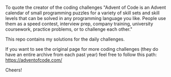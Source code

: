 To quote the creator of the coding challenges "Advent of Code is an Advent calendar of small programming puzzles for a variety of skill sets and skill levels that can be solved in any programming language you like. People use them as a speed contest, interview prep, company training, university coursework, practice problems, or to challenge each other."

This repo contains my solutions for the daily challenges.

If you want to see the original page for more coding challenges (they do have an entire archive from each past year) feel free to follow this path:
https://adventofcode.com/

Cheers!
